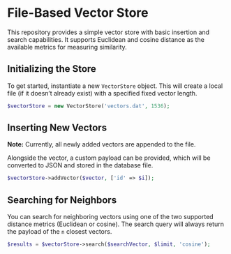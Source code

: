 # File-Based Vector Store

This repository provides a simple vector store with basic insertion and search capabilities. It supports Euclidean and 
cosine distance as the available metrics for measuring similarity.

## Initializing the Store

To get started, instantiate a new `VectorStore` object. This will create a local file (if it doesn’t already exist) 
with a specified fixed vector length.

```php
$vectorStore = new VectorStore('vectors.dat', 1536);
```

## Inserting New Vectors

**Note:** Currently, all newly added vectors are appended to the file.

Alongside the vector, a custom payload can be provided, which will be converted to JSON and stored in the database 
file.

```php
$vectorStore->addVector($vector, ['id' => $i]);
```

## Searching for Neighbors

You can search for neighboring vectors using one of the two supported distance metrics (Euclidean or cosine). The 
search query will always return the payload of the `n` closest vectors.

```php
$results = $vectorStore->search($searchVector, $limit, 'cosine');
```